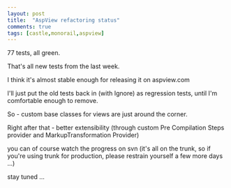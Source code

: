 ```yaml
---
layout: post
title:  "AspView refactoring status"
comments: true
tags: [castle,monorail,aspview]
---
```



77 tests, all green.

That's all new tests from the last week.

I think it's almost stable enough for releasing it on aspview.com

I'll just put the old tests back in (with Ignore) as regression tests, until I'm comfortable enough to remove.



So - custom base classes for views are just around the corner.

Right after that - better extensibility (through custom Pre Compilation Steps provider and MarkupTransformation Provider)



you can of course watch the progress on svn (it's all on the trunk, so if you're using trunk for production, please restrain yourself a few more days ...)



stay tuned ...


